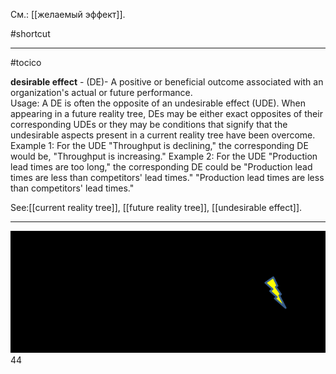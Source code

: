 См.: [[желаемый эффект]].

#shortcut




<hr/>

#tocico

<b>desirable effect</b> - (DE)-  A positive or beneficial outcome associated with an organization's actual or future performance.  
Usage: A DE is often the opposite of an undesirable effect (UDE). When appearing in a future reality tree, DEs may be either exact opposites of their corresponding UDEs or they may be conditions that signify that the undesirable aspects present in a current reality tree have been overcome. Example 1: For the UDE "Throughput is declining," the corresponding DE would be, "Throughput is increasing." Example 2: For the UDE "Production lead times are too long," the corresponding DE could be "Production lead times are less than competitors' lead times."
"Production lead times are less than competitors' lead times."




See:[[current reality tree]], [[future reality tree]], [[undesirable effect]].

<hr/>
<img src="./tocico_dictionary_2nd_editio-44_1.png"/>
44 



